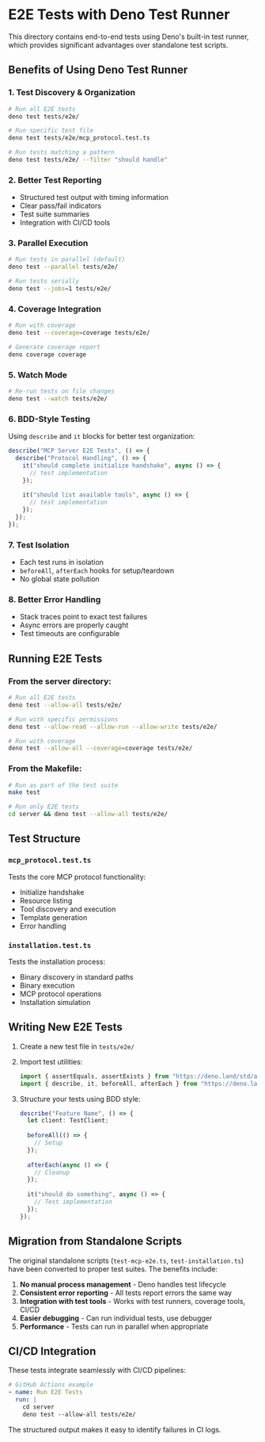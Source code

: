# E2E Tests with Deno Test Runner

This directory contains end-to-end tests using Deno's built-in test runner, which provides significant advantages over standalone test scripts.

## Benefits of Using Deno Test Runner

### 1. **Test Discovery & Organization**
```bash
# Run all E2E tests
deno test tests/e2e/

# Run specific test file
deno test tests/e2e/mcp_protocol.test.ts

# Run tests matching a pattern
deno test tests/e2e/ --filter "should handle"
```

### 2. **Better Test Reporting**
- Structured test output with timing information
- Clear pass/fail indicators
- Test suite summaries
- Integration with CI/CD tools

### 3. **Parallel Execution**
```bash
# Run tests in parallel (default)
deno test --parallel tests/e2e/

# Run tests serially
deno test --jobs=1 tests/e2e/
```

### 4. **Coverage Integration**
```bash
# Run with coverage
deno test --coverage=coverage tests/e2e/

# Generate coverage report
deno coverage coverage
```

### 5. **Watch Mode**
```bash
# Re-run tests on file changes
deno test --watch tests/e2e/
```

### 6. **BDD-Style Testing**
Using `describe` and `it` blocks for better test organization:

```typescript
describe("MCP Server E2E Tests", () => {
  describe("Protocol Handling", () => {
    it("should complete initialize handshake", async () => {
      // test implementation
    });
    
    it("should list available tools", async () => {
      // test implementation
    });
  });
});
```

### 7. **Test Isolation**
- Each test runs in isolation
- `beforeAll`, `afterEach` hooks for setup/teardown
- No global state pollution

### 8. **Better Error Handling**
- Stack traces point to exact test failures
- Async errors are properly caught
- Test timeouts are configurable

## Running E2E Tests

### From the server directory:
```bash
# Run all E2E tests
deno test --allow-all tests/e2e/

# Run with specific permissions
deno test --allow-read --allow-run --allow-write tests/e2e/

# Run with coverage
deno test --allow-all --coverage=coverage tests/e2e/
```

### From the Makefile:
```bash
# Run as part of the test suite
make test

# Run only E2E tests
cd server && deno test --allow-all tests/e2e/
```

## Test Structure

### `mcp_protocol.test.ts`
Tests the core MCP protocol functionality:
- Initialize handshake
- Resource listing
- Tool discovery and execution
- Template generation
- Error handling

### `installation.test.ts`
Tests the installation process:
- Binary discovery in standard paths
- Binary execution
- MCP protocol operations
- Installation simulation

## Writing New E2E Tests

1. Create a new test file in `tests/e2e/`
2. Import test utilities:
   ```typescript
   import { assertEquals, assertExists } from "https://deno.land/std/assert/mod.ts";
   import { describe, it, beforeAll, afterEach } from "https://deno.land/std/testing/bdd.ts";
   ```

3. Structure your tests using BDD style:
   ```typescript
   describe("Feature Name", () => {
     let client: TestClient;
     
     beforeAll(() => {
       // Setup
     });
     
     afterEach(async () => {
       // Cleanup
     });
     
     it("should do something", async () => {
       // Test implementation
     });
   });
   ```

## Migration from Standalone Scripts

The original standalone scripts (`test-mcp-e2e.ts`, `test-installation.ts`) have been converted to proper test suites. The benefits include:

1. **No manual process management** - Deno handles test lifecycle
2. **Consistent error reporting** - All tests report errors the same way
3. **Integration with test tools** - Works with test runners, coverage tools, CI/CD
4. **Easier debugging** - Can run individual tests, use debugger
5. **Performance** - Tests can run in parallel when appropriate

## CI/CD Integration

These tests integrate seamlessly with CI/CD pipelines:

```yaml
# GitHub Actions example
- name: Run E2E Tests
  run: |
    cd server
    deno test --allow-all tests/e2e/
```

The structured output makes it easy to identify failures in CI logs.